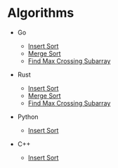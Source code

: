 # Algorithms

- Go

  - <a href="https://github.com/Josehpequeno/Algoritmos/blob/main/Golang/InsertSort/main.go">Insert Sort</a>
  - <a href="https://github.com/Josehpequeno/Algoritmos/blob/main/Golang/MergeSort/main.go">Merge Sort</a>
  - <a href="https://github.com/Josehpequeno/Algoritmos/blob/main/Golang/Find-Max-Crossing-Subarray/main.go">Find Max Crossing Subarray</a>

- Rust

  - <a href="https://github.com/Josehpequeno/Algoritmos/blob/main/Rust/InsertSort/src/main.rs">Insert Sort</a>
  - <a href="https://github.com/Josehpequeno/Algoritmos/blob/main/Rust/MergeSort/src/main.rs">Merge Sort</a>
  - <a href="https://github.com/Josehpequeno/Algoritmos/blob/main/Rust/Find-Max-Crossing-Subarray/src/main.rs">Find Max Crossing Subarray</a>

- Python

  - <a href="https://github.com/Josehpequeno/Algoritmos/blob/main/Python/InsertSort/inserSort.py">Insert Sort</a>

- C++

  - <a href="https://github.com/Josehpequeno/Algoritmos/blob/main/Cplusplus/InsertSort/insertSort.cpp">Insert Sort</a>
